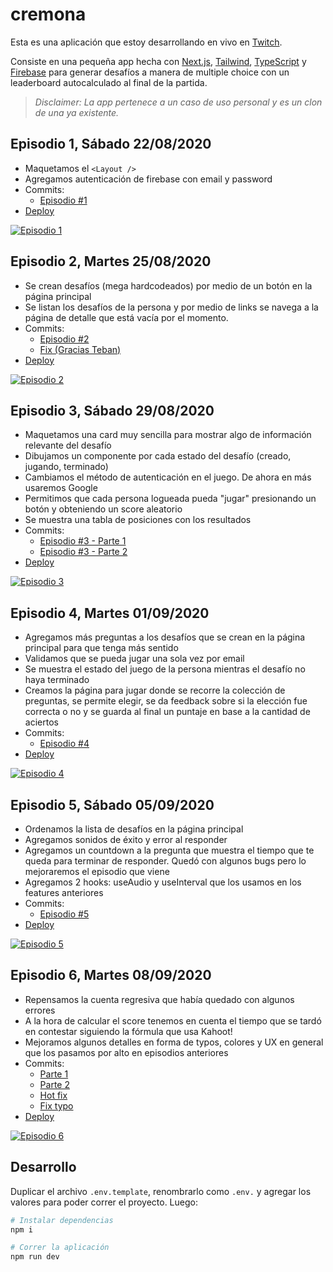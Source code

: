 # cremona

Esta es una aplicación que estoy desarrollando en vivo en [Twitch](https://www.twitch.tv/durancristhian).

Consiste en una pequeña app hecha con [Next.js](https://nextjs.org/), [Tailwind](https://tailwindcss.com/), [TypeScript](https://www.typescriptlang.org/) y [Firebase](https://firebase.google.com/) para generar desafíos a manera de multiple choice con un leaderboard autocalculado al final de la partida.

> _Disclaimer: La app pertenece a un caso de uso personal y es un clon de una ya existente._

## Episodio 1, Sábado 22/08/2020

- Maquetamos el `<Layout />`
- Agregamos autenticación de firebase con email y password
- Commits:
    - [Episodio #1](https://github.com/durancristhian/cremona/commit/449769031786660e3631e9476da400ac5d1fb159)
- [Deploy](https://cremona-chihl7k7x.vercel.app/)

[![Episodio 1](https://img.youtube.com/vi/UVh9CScWLnQ/0.jpg)](https://www.youtube.com/watch?v=UVh9CScWLnQ)

## Episodio 2, Martes 25/08/2020

- Se crean desafíos (mega hardcodeados) por medio de un botón en la página principal
- Se listan los desafíos de la persona y por medio de links se navega a la página de detalle que está vacía por el momento.
- Commits:
    - [Episodio #2](https://github.com/durancristhian/cremona/commit/46acf428944cfc1bb1ce27b365d875d2d1e523d2)
    - [Fix (Gracias Teban)](https://github.com/durancristhian/cremona/commit/59af753515d55b5818fa8bfb3ea87cce9534ca6c)
- [Deploy](https://cremona-ehj6bcue2.vercel.app/)

[![Episodio 2](https://img.youtube.com/vi/-M_JguJlHC4/0.jpg)](https://www.youtube.com/watch?v=-M_JguJlHC4)

## Episodio 3, Sábado 29/08/2020

- Maquetamos una card muy sencilla para mostrar algo de información relevante del desafío
- Dibujamos un componente por cada estado del desafío (creado, jugando, terminado)
- Cambiamos el método de autenticación en el juego. De ahora en más usaremos Google
- Permitimos que cada persona logueada pueda "jugar" presionando un botón y obteniendo un score aleatorio
- Se muestra una tabla de posiciones con los resultados
- Commits:
    - [Episodio #3 - Parte 1](https://github.com/durancristhian/cremona/commit/6775dce64e404d6d0d1b9e394ada6f9e60f518eb)
    - [Episodio #3 - Parte 2](https://github.com/durancristhian/cremona/commit/fd7eaee00f303f2a8fe81920e0ac654ea226b1f9)
- [Deploy](https://cremona-f6g71y7pa.vercel.app/)

[![Episodio 3](https://img.youtube.com/vi/0zlTwUxb1ho/0.jpg)](https://www.youtube.com/watch?v=0zlTwUxb1ho)

## Episodio 4, Martes 01/09/2020

- Agregamos más preguntas a los desafíos que se crean en la página principal para que tenga más sentido
- Validamos que se pueda jugar una sola vez por email
- Se muestra el estado del juego de la persona mientras el desafío no haya terminado
- Creamos la página para jugar donde se recorre la colección de preguntas, se permite elegir, se da feedback sobre si la elección fue correcta o no y se guarda al final un puntaje en base a la cantidad de aciertos
- Commits:
    - [Episodio #4](https://github.com/durancristhian/cremona/commit/6082985efb8028fd30b5024d03e3b3bd43362c00)
- [Deploy](https://cremona-3mllbjl3g.vercel.app/)

[![Episodio 4](https://img.youtube.com/vi/YVBhqiSFPfk/0.jpg)](https://www.youtube.com/watch?v=YVBhqiSFPfk)

## Episodio 5, Sábado 05/09/2020

- Ordenamos la lista de desafíos en la página principal
- Agregamos sonidos de éxito y error al responder
- Agregamos un countdown a la pregunta que muestra el tiempo que te queda para terminar de responder. Quedó con algunos bugs pero lo mejoraremos el episodio que viene
- Agregamos 2 hooks: useAudio y useInterval que los usamos en los features anteriores
- Commits:
    - [Episodio #5](https://github.com/durancristhian/cremona/commit/88c00cbc3db92a986e7b59d7b17432b135c8f6bb)
- [Deploy](https://cremona-n43tjppfz.vercel.app/)

[![Episodio 5](https://img.youtube.com/vi/bTQ_WzkoB_o/0.jpg)](https://www.youtube.com/watch?v=bTQ_WzkoB_o)

## Episodio 6, Martes 08/09/2020

- Repensamos la cuenta regresiva que había quedado con algunos errores
- A la hora de calcular el score tenemos en cuenta el tiempo que se tardó en contestar siguiendo la fórmula que usa Kahoot!
- Mejoramos algunos detalles en forma de typos, colores y UX en general que los pasamos por alto en episodios anteriores
- Commits:
    - [Parte 1](https://github.com/durancristhian/cremona/commit/bdd7267102294644f83fef4b600ad975da7ebfb0)
    - [Parte 2](https://github.com/durancristhian/cremona/commit/da7821222ce545883da5167ed5d67a9e31680755)
    - [Hot fix](https://github.com/durancristhian/cremona/commit/e12e104f6637cbbdf12352d6977bb7c66745ccff)
    - [Fix typo](https://github.com/durancristhian/cremona/commit/4fe7f92c29d6e7e417ad5215ea285c1effa9a7d5)
- [Deploy](https://cremona-rb5psi4gz.vercel.app/)

[![Episodio 6](https://img.youtube.com/vi/yNY19ti1TXE/0.jpg)](https://www.youtube.com/watch?v=yNY19ti1TXE)

## Desarrollo

Duplicar el archivo `.env.template`, renombrarlo como `.env.` y agregar los valores para poder correr el proyecto. Luego:

```bash
# Instalar dependencias
npm i

# Correr la aplicación
npm run dev
```
